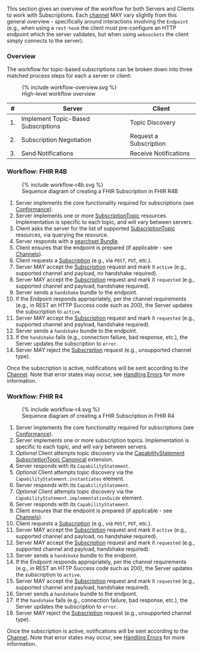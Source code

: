 
This section gives an overview of the workflow for both Servers and Clients to work with Subscriptions.  Each [channel](channels.html) MAY vary slightly from this general overview - specifically around interactions involving the `Endpoint` (e.g., when using a `rest-hook` the client must pre-configure an HTTP endpoint which the server validates, but when using `websockets` the client simply connects to the server).

### Overview

The workflow for topic-based subscriptions can be broken down into three matched process steps for each a server or client:

<figure>
  {% include workflow-overview.svg %}
  <figcaption>High-level workflow overview</figcaption>
</figure>

|#|Server|Client|
|--|--|--|
|1.|Implement Topic-Based Subscriptions|Topic Discovery|
|2.|Subscription Negotiation|Request a Subscription|
|3.|Send Notifications|Receive Notifications|

### Workflow: FHIR R4B

<figure>
  {% include workflow-r4b.svg %}
  <figcaption>Sequence diagram of creating a FHIR Subscription in FHIR R4B</figcaption>
</figure>

1. Server implements the core functionality required for subscriptions (see [Conformance](conformance.html)).
1. Server implements one or more [SubscriptionTopic](http://hl7.org/fhir/R4B/subscriptiontopic.html) resources.  Implementation is specific to each topic, and will vary between servers.
1. Client asks the server for the list of supported [SubscriptionTopic](http://hl7.org/fhir/R4B/subscriptiontopic.html) resources, via querying the resource.
1. Server responds with a [searchset Bundle](http://hl7.org/fhir/R4B/bundle.html#searchset).
1. Client ensures that the endpoint is prepared (if applicable - see [Channels](channels.html)).
1. Client requests a [Subscription](http://hl7.org/fhir/R4B/subscription.html) (e.g., via `POST`, `PUT`, etc.).
1. Server MAY accept the [Subscription](http://hl7.org/fhir/R4B/subscription.html) request and mark it `active` (e.g., supported channel and payload, no handshake required).
1. Server MAY accept the [Subscription](http://hl7.org/fhir/R4B/subscription.html) request and mark it `requested` (e.g., supported channel and payload, handshake required).
1. Server sends a `handshake` bundle to the endpoint.
1. If the Endpoint responds appropriately, per the channel requirements (e.g., in REST an HTTP Success code such as 200), the Server updates the subscription to `active`.
1. Server MAY accept the [Subscription](http://hl7.org/fhir/R4B/subscription.html) request and mark it `requested` (e.g., supported channel and payload, handshake required).
1. Server sends a `handshake` bundle to the endpoint.
1. If the `handshake` fails (e.g., connection failure, bad response, etc.), the Server updates the subscription to `error`.
1. Server MAY reject the [Subscription](http://hl7.org/fhir/R4B/subscription.html) request (e.g., unsupported channel type).

Once the subscription is active, notifications will be sent according to the [Channel](channels.html).  Note that error states may occur, see [Handling Errors](errors.html) for more information.

### Workflow: FHIR R4

<figure>
  {% include workflow-r4.svg %}
  <figcaption>Sequence diagram of creating a FHIR Subscription in FHIR R4</figcaption>
</figure>

1. Server implements the core functionality required for subscriptions (see [Conformance](conformance.html)).
1. Server implements one or more subscription topics.  Implementation is specific to each topic, and will vary between servers.
1. *Optional* Client attempts topic discovery via the [CapabilityStatement SubscriptionTopic Canonical](StructureDefinition-capabilitystatement-subscriptiontopic-canonical.html) extension.
1. Server responds with its `CapabilityStatement`.
1. *Optional* Client attempts topic discovery via the `CapabilityStatement.instantiates` element.
1. Server responds with its `CapabilityStatement`.
1. *Optional* Client attempts topic discovery via the `CapabilityStatement.implementationGuide` element.
1. Server responds with its `CapabilityStatement`.
1. Client ensures that the endpoint is prepared (if applicable - see [Channels](channels.html)).
1. Client requests a [Subscription](http://hl7.org/fhir/R4/subscription.html) (e.g., via `POST`, `PUT`, etc.).
1. Server MAY accept the [Subscription](http://hl7.org/fhir/R4/subscription.html) request and mark it `active` (e.g., supported channel and payload, no handshake required).
1. Server MAY accept the [Subscription](http://hl7.org/fhir/R4/subscription.html) request and mark it `requested` (e.g., supported channel and payload, handshake required).
1. Server sends a `handshake` bundle to the endpoint.
1. If the Endpoint responds appropriately, per the channel requirements (e.g., in REST an HTTP Success code such as 200), the Server updates the subscription to `active`.
1. Server MAY accept the [Subscription](http://hl7.org/fhir/R4/subscription.html) request and mark it `requested` (e.g., supported channel and payload, handshake required).
1. Server sends a `handshake` bundle to the endpoint.
1. If the `handshake` fails (e.g., connection failure, bad response, etc.), the Server updates the subscription to `error`.
1. Server MAY reject the [Subscription](http://hl7.org/fhir/R4/subscription.html) request (e.g., unsupported channel type).

Once the subscription is active, notifications will be sent according to the [Channel](channels.html).  Note that error states may occur, see [Handling Errors](errors.html) for more information.
